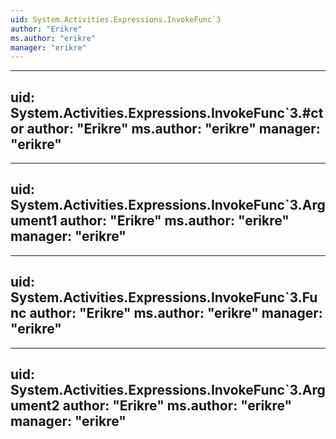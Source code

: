 ```yaml
---
uid: System.Activities.Expressions.InvokeFunc`3
author: "Erikre"
ms.author: "erikre"
manager: "erikre"
---
```


---
uid: System.Activities.Expressions.InvokeFunc`3.#ctor
author: "Erikre"
ms.author: "erikre"
manager: "erikre"
---

---
uid: System.Activities.Expressions.InvokeFunc`3.Argument1
author: "Erikre"
ms.author: "erikre"
manager: "erikre"
---

---
uid: System.Activities.Expressions.InvokeFunc`3.Func
author: "Erikre"
ms.author: "erikre"
manager: "erikre"
---

---
uid: System.Activities.Expressions.InvokeFunc`3.Argument2
author: "Erikre"
ms.author: "erikre"
manager: "erikre"
---
